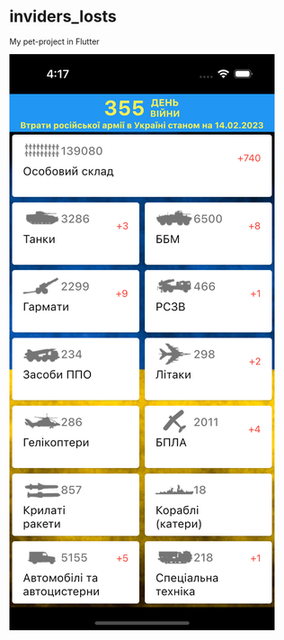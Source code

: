 # inviders_losts

My pet-project in Flutter

![image](https://github.com/hasnolife/inviders_losts/blob/master/appScreen.png)